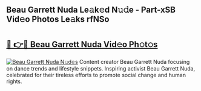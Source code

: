 ## Beau Garrett Nuda Le𝚊k𝚎d N𝚞𝚍e - Part-xSB Vid𝚎o Photos Le𝚊ks rfNSo

# <h2><a href="http://fbdg06.evod.top/?m=Beau+Garrett+Nuda">🔗 👉🔴 Beau Garrett Nuda Vid𝚎o Ph𝚘t𝚘s</a></h2>

[![Beau Garrett Nuda N𝚞d𝚎s](https://i.imgur.com/8V9OHl7.gif)](http://fbdg06.evod.top/?m=Beau+Garrett+Nuda)
Content creator Beau Garrett Nuda focusing on dance trends and lifestyle snippets. Inspiring activist Beau Garrett Nuda, celebrated for their tireless efforts to promote social change and human rights. 
